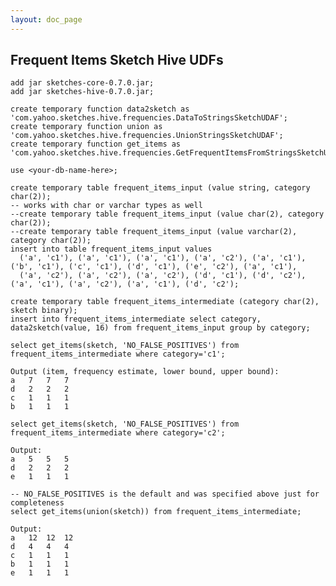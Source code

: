 ```yaml
---
layout: doc_page
---
```


## Frequent Items Sketch Hive UDFs

    add jar sketches-core-0.7.0.jar;
    add jar sketches-hive-0.7.0.jar;

    create temporary function data2sketch as 'com.yahoo.sketches.hive.frequencies.DataToStringsSketchUDAF';
    create temporary function union as 'com.yahoo.sketches.hive.frequencies.UnionStringsSketchUDAF';
    create temporary function get_items as 'com.yahoo.sketches.hive.frequencies.GetFrequentItemsFromStringsSketchUDTF';

    use <your-db-name-here>;

    create temporary table frequent_items_input (value string, category char(2));
    -- works with char or varchar types as well
    --create temporary table frequent_items_input (value char(2), category char(2));
    --create temporary table frequent_items_input (value varchar(2), category char(2));
    insert into table frequent_items_input values
      ('a', 'c1'), ('a', 'c1'), ('a', 'c1'), ('a', 'c2'), ('a', 'c1'), ('b', 'c1'), ('c', 'c1'), ('d', 'c1'), ('e', 'c2'), ('a', 'c1'),
      ('a', 'c2'), ('a', 'c2'), ('a', 'c2'), ('d', 'c1'), ('d', 'c2'), ('a', 'c1'), ('a', 'c2'), ('a', 'c1'), ('d', 'c2');

    create temporary table frequent_items_intermediate (category char(2), sketch binary);
    insert into frequent_items_intermediate select category, data2sketch(value, 16) from frequent_items_input group by category;

    select get_items(sketch, 'NO_FALSE_POSITIVES') from frequent_items_intermediate where category='c1';

    Output (item, frequency estimate, lower bound, upper bound):
    a	7	7	7
    d	2	2	2
    c	1	1	1
    b	1	1	1

    select get_items(sketch, 'NO_FALSE_POSITIVES') from frequent_items_intermediate where category='c2';

    Output:
    a	5	5	5
    d	2	2	2
    e	1	1	1

    -- NO_FALSE_POSITIVES is the default and was specified above just for completeness
    select get_items(union(sketch)) from frequent_items_intermediate;

    Output:
    a	12	12	12
    d	4	4	4
    c	1	1	1
    b	1	1	1
    e	1	1	1
